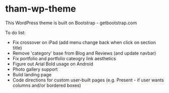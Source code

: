 # tham-wp-theme

This WordPress theme is built on Bootstrap - getbootstrap.com

To do list:
- Fix crossover on iPad (add menu change back when click on section title)
- Remove 'category' base from Blog and Reviews (and update navbar)
- Fix portfolio and portfolio cateogry link aesthetics
- Figure out Arial Bold usage on Android
- Photo gallery support
- Build landing page
- Code directions for custom user-built pages (e.g. Present - if user wants columns and/or bordered boxes)
